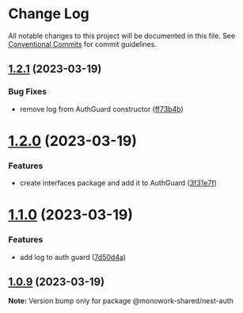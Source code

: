 # Change Log

All notable changes to this project will be documented in this file.
See [Conventional Commits](https://conventionalcommits.org) for commit guidelines.

## [1.2.1](https://github.com/rjombo/test-lerna-shared-lib/compare/@monowork-shared/nest-auth@1.2.0...@monowork-shared/nest-auth@1.2.1) (2023-03-19)


### Bug Fixes

* remove log from AuthGuard constructor ([ff73b4b](https://github.com/rjombo/test-lerna-shared-lib/commit/ff73b4b4fe10baec79cd98e2b03c7712a9f9ab13))





# [1.2.0](https://github.com/rjombo/test-lerna-shared-lib/compare/@monowork-shared/nest-auth@1.1.0...@monowork-shared/nest-auth@1.2.0) (2023-03-19)


### Features

* create interfaces package and add it to AuthGuard ([3f31e7f](https://github.com/rjombo/test-lerna-shared-lib/commit/3f31e7f8a866e112168096f20f14bb45cc527389))





# [1.1.0](https://github.com/rjombo/test-lerna-shared-lib/compare/@monowork-shared/nest-auth@1.0.9...@monowork-shared/nest-auth@1.1.0) (2023-03-19)


### Features

* add log to auth guard ([7d50d4a](https://github.com/rjombo/test-lerna-shared-lib/commit/7d50d4afb4eda8fd30708a20076d8e3f8b02fb53))





## [1.0.9](https://github.com/rjombo/test-lerna-shared-lib/compare/@monowork-shared/nest-auth@1.0.8...@monowork-shared/nest-auth@1.0.9) (2023-03-19)

**Note:** Version bump only for package @monowork-shared/nest-auth
